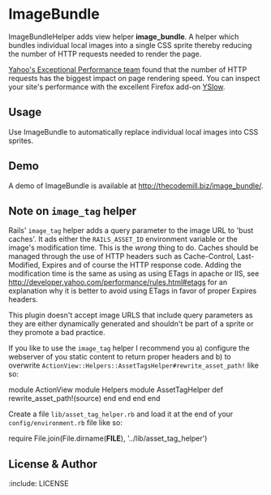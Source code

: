 # ImageBundle

ImageBundleHelper adds view helper **image_bundle**. A helper which
bundles individual local images into a single CSS sprite thereby
reducing the number of HTTP requests needed to render the page.

[Yahoo's Exceptional Performance team](http://developer.yahoo.com/performance/) found that the number
of HTTP requests has the biggest impact on page rendering speed. You
can inspect your site's performance with the excellent Firefox add-on
[YSlow](http://developer.yahoo.com/yslow/).

## Usage

Use ImageBundle to automatically replace individual local images into
CSS sprites.

## Demo

A demo of ImageBundle is available at <http://thecodemill.biz/image_bundle/>.

## Note on `image_tag` helper

Rails' `image_tag` helper adds a query parameter to the image URL to
'bust caches'. It ads either the `RAILS_ASSET_ID` environment variable
or the image's modification time.  This is the *wrong* thing to
do. Caches should be managed through the use of HTTP headers such as
Cache-Control, Last-Modified, Expires and of course the HTTP response
code.  Adding the modification time is the same as using as using
ETags in apache or IIS, see
<http://developer.yahoo.com/performance/rules.html#etags> for an
explanation why it is better to avoid using ETags in favor of proper
Expires headers.

This plugin doesn't accept image URLS that include query parameters as
they are either dynamically generated and shouldn't be part of a
sprite or they promote a bad practice.

If you like to use the `image_tag` helper I recommend you a) configure
the webserver of you static content to return proper headers and b) to
overwrite `ActionView::Helpers::AssetTagsHelper#rewrite_asset_path!`
like so:

  module ActionView
    module Helpers
      module AssetTagHelper
        def rewrite_asset_path!(source)
        end
      end
    end
  end

Create a file `lib/asset_tag_helper.rb` and load it at the end of your
`config/environment.rb` file like so:

  require File.join(File.dirname(__FILE__), '../lib/asset_tag_helper')

## License & Author

:include: LICENSE
